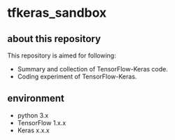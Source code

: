 # tfkeras_sandbox

## about this repository

This repository is aimed for following:

 - Summary and collection of TensorFlow-Keras code.
 - Coding experiment of TensorFlow-Keras.

## environment

- python 3.x
- TensorFlow 1.x.x
- Keras x.x.x
